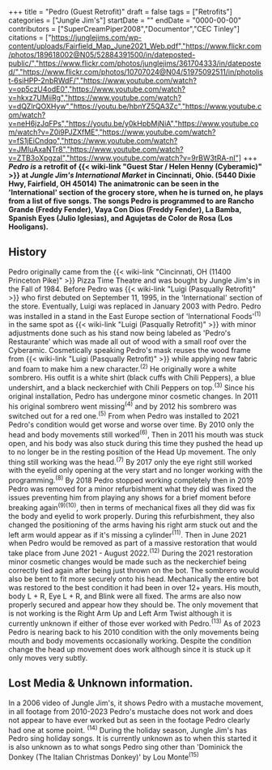 +++
title = "Pedro (Guest Retrofit)"
draft = false
tags = ["Retrofits"]
categories = ["Jungle Jim's"]
startDate = ""
endDate = "0000-00-00"
contributors = ["SuperCreamPiper2008","Documentor","CEC Tinley"]
citations = ["https://junglejims.com/wp-content/uploads/Fairfield_Map_June2021_Web.pdf","https://www.flickr.com/photos/189618002@N05/52884391500/in/dateposted-public/","https://www.flickr.com/photos/junglejims/361704333/in/dateposted/","https://www.flickr.com/photos/10707024@N04/51975092511/in/photolist-6siHPP-2nbRWdF/","https://www.youtube.com/watch?v=op5czU4odE0","https://www.youtube.com/watch?v=hkxz7UMiiRg","https://www.youtube.com/watch?v=dQZlrQOXHyw","https://youtu.be/hbnYZ5QA3Zc","https://www.youtube.com/watch?v=neH6jzJqFPs","https://youtu.be/y0kHpbMjNiA","https://www.youtube.com/watch?v=Z0i9PJZXfME","https://www.youtube.com/watch?v=fS1jEiCndqo","https://www.youtube.com/watch?v=JMIuAxaNTr8","https://www.youtube.com/watch?v=ZTB3oXpgzaI","https://www.youtube.com/watch?v=9rBW3tRA-nI"]
+++
***Pedro is* a retrofit of {{< wiki-link "Guest Star / Helen Henny (Cyberamic)" >}} at *Jungle Jim's International Market* in Cincinnati, Ohio. (5440 Dixie Hwy, Fairfield, OH 45014)
The animatronic can be seen in the 'International' section of the grocery store, when he is turned on, he plays from a list of five songs. The songs Pedro is programmed to are Rancho Grande (Freddy Fender), Vaya Con Dios (Freddy Fender), La Bamba, Spanish Eyes (Julio Iglesias), and Agujetas de Color de Rosa (Los Hooligans).**

## History

Pedro originally came from the {{< wiki-link "Cincinnati, OH (11400 Princeton Pike)" >}} Pizza Time Theatre and was bought by Jungle Jim's in the Fall of 1984. Before Pedro was {{< wiki-link "Luigi (Pasqually Retrofit)" >}} who first debuted on September 11, 1995, in the 'International' section of the store. Eventually, Luigi was replaced in January 2003 with Pedro. Pedro was installed in a stand in the East Europe section of 'International Foods'<sup>(1)</sup> in the same spot as {{< wiki-link "Luigi (Pasqually Retrofit)" >}} with minor adjustments done such as his stand now being labeled as 'Pedro's Restaurante' which was made all out of wood with a small roof over the Cyberamic. Cosmetically speaking Pedro's mask reuses the wood frame from {{< wiki-link "Luigi (Pasqually Retrofit)" >}} while applying new fabric and foam to make him a new character.<sup>(2)</sup> He originally wore a white sombrero. His outfit is a white shirt (black cuffs with Chili Peppers), a blue undershirt, and a black neckerchief with Chili Peppers on top.<sup>(3)</sup>
Since his original installation, Pedro has undergone minor cosmetic changes. In 2011 his original sombrero went missing<sup>(4)</sup> and by 2012 his sombrero was switched out for a red one.<sup>(5)</sup> From when Pedro was installed to 2021 Pedro's condition would get worse and worse over time. By 2010 only the head and body movements still worked<sup>(6)</sup>, Then in 2011 his mouth was stuck open, and his body was also stuck during this time they pushed the head up to no longer be in the resting position of the Head Up movement. The only thing still working was the head.<sup>(7)</sup> By 2017 only the eye right still worked with the eyelid only opening at the very start and no longer working with the programming.<sup>(8)</sup> By 2018 Pedro stopped working completely then in 2019 Pedro was removed for a minor refurbishment what they did was fixed the issues preventing him from playing any shows for a brief moment before breaking again<sup>(9)(10)</sup>, then in terms of mechanical fixes all they did was fix the body and eyelid to work properly. During this refurbishment, they also changed the positioning of the arms having his right arm stuck out and the left arm would appear as if it's missing a cylinder<sup>(11)</sup>. Then in June 2021 when Pedro would be removed as part of a massive restoration that would take place from June 2021 - August 2022.<sup>(12)</sup>
During the 2021 restoration minor cosmetic changes would be made such as the neckerchief being correctly tied again after being just thrown on the bot. The sombrero would also be bent to fit more securely onto his head. Mechanically the entire bot was restored to the best condition it had been in over 12+ years. His mouth, body L + R, Eye L + R, and Blink were all fixed. The arms are also now properly secured and appear how they should be. The only movement that is not working is the Right Arm Up and Left Arm Twist although it is currently unknown if either of those ever worked with Pedro.<sup>(13)</sup> As of 2023 Pedro is nearing back to his 2010 condition with the only movements being mouth and body movements occasionally working. Despite the condition change the head up movement does work although since it is stuck up it only moves very subtly.

## Lost Media & Unknown information.

In a 2006 video of Jungle Jim's, it shows Pedro with a mustache movement, in all footage from 2010-2023 Pedro's mustache does not work and does not appear to have ever worked but as seen in the footage Pedro clearly had one at some point. <sup>(14)</sup>
During the holiday season, Jungle Jim's has Pedro sing holiday songs. It is currently unknown as to when this started it is also unknown as to what songs Pedro sing other than 'Dominick the Donkey (The Italian Christmas Donkey)' by Lou Monte<sup>(15)</sup>
